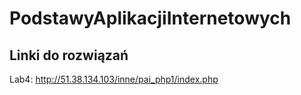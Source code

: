 # PodstawyAplikacjiInternetowych

## Linki do rozwiązań
Lab4: http://51.38.134.103/inne/pai_php1/index.php
